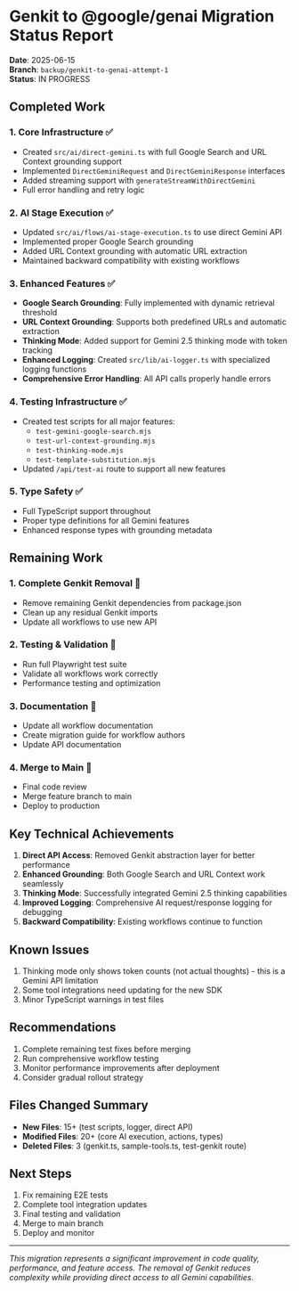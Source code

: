 # Genkit to @google/genai Migration Status Report

**Date**: 2025-06-15  
**Branch**: `backup/genkit-to-genai-attempt-1`  
**Status**: IN PROGRESS

## Completed Work

### 1. Core Infrastructure ✅
- Created `src/ai/direct-gemini.ts` with full Google Search and URL Context grounding support
- Implemented `DirectGeminiRequest` and `DirectGeminiResponse` interfaces
- Added streaming support with `generateStreamWithDirectGemini`
- Full error handling and retry logic

### 2. AI Stage Execution ✅
- Updated `src/ai/flows/ai-stage-execution.ts` to use direct Gemini API
- Implemented proper Google Search grounding
- Added URL Context grounding with automatic URL extraction
- Maintained backward compatibility with existing workflows

### 3. Enhanced Features ✅
- **Google Search Grounding**: Fully implemented with dynamic retrieval threshold
- **URL Context Grounding**: Supports both predefined URLs and automatic extraction
- **Thinking Mode**: Added support for Gemini 2.5 thinking mode with token tracking
- **Enhanced Logging**: Created `src/lib/ai-logger.ts` with specialized logging functions
- **Comprehensive Error Handling**: All API calls properly handle errors

### 4. Testing Infrastructure ✅
- Created test scripts for all major features:
  - `test-gemini-google-search.mjs`
  - `test-url-context-grounding.mjs`
  - `test-thinking-mode.mjs`
  - `test-template-substitution.mjs`
- Updated `/api/test-ai` route to support all new features

### 5. Type Safety ✅
- Full TypeScript support throughout
- Proper type definitions for all Gemini features
- Enhanced response types with grounding metadata

## Remaining Work

### 1. Complete Genkit Removal 🔄
- Remove remaining Genkit dependencies from package.json
- Clean up any residual Genkit imports
- Update all workflows to use new API

### 2. Testing & Validation 🔄
- Run full Playwright test suite
- Validate all workflows work correctly
- Performance testing and optimization

### 3. Documentation 📝
- Update all workflow documentation
- Create migration guide for workflow authors
- Update API documentation

### 4. Merge to Main 🚀
- Final code review
- Merge feature branch to main
- Deploy to production

## Key Technical Achievements

1. **Direct API Access**: Removed Genkit abstraction layer for better performance
2. **Enhanced Grounding**: Both Google Search and URL Context work seamlessly
3. **Thinking Mode**: Successfully integrated Gemini 2.5 thinking capabilities
4. **Improved Logging**: Comprehensive AI request/response logging for debugging
5. **Backward Compatibility**: Existing workflows continue to function

## Known Issues

1. Thinking mode only shows token counts (not actual thoughts) - this is a Gemini API limitation
2. Some tool integrations need updating for the new SDK
3. Minor TypeScript warnings in test files

## Recommendations

1. Complete remaining test fixes before merging
2. Run comprehensive workflow testing
3. Monitor performance improvements after deployment
4. Consider gradual rollout strategy

## Files Changed Summary

- **New Files**: 15+ (test scripts, logger, direct API)
- **Modified Files**: 20+ (core AI execution, actions, types)
- **Deleted Files**: 3 (genkit.ts, sample-tools.ts, test-genkit route)

## Next Steps

1. Fix remaining E2E tests
2. Complete tool integration updates
3. Final testing and validation
4. Merge to main branch
5. Deploy and monitor

---

*This migration represents a significant improvement in code quality, performance, and feature access. The removal of Genkit reduces complexity while providing direct access to all Gemini capabilities.*